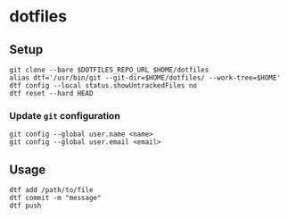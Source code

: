 # dotfiles

## Setup
```
git clone --bare $DOTFILES_REPO_URL $HOME/dotfiles
alias dtf='/usr/bin/git --git-dir=$HOME/dotfiles/ --work-tree=$HOME'
dtf config --local status.showUntrackedFiles no
dtf reset --hard HEAD
```

### Update `git` configuration

```
git config --global user.name <name>
git config --global user.email <email>
```

## Usage
```
dtf add /path/to/file
dtf commit -m "message"
dtf push
```

